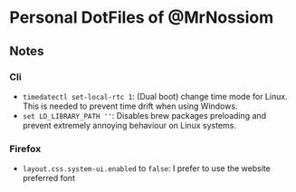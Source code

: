 # Personal DotFiles of @MrNossiom

## Notes

### Cli

-   `timedatectl set-local-rtc 1`: (Dual boot) change time mode for Linux. This is needed to prevent time drift when using Windows.
-   `set LD_LIBRARY_PATH ''`: Disables brew packages preloading and prevent extremely annoying behaviour on Linux systems.

### Firefox

-   `layout.css.system-ui.enabled` to `false`: I prefer to use the website preferred font

